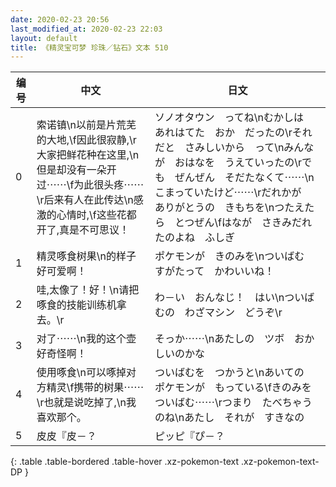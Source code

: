 ```yaml
---
date: 2020-02-23 20:56
last_modified_at: 2020-02-23 22:03
layout: default
title: 《精灵宝可梦 珍珠／钻石》文本 510
---
```

| 编号 | 中文 | 日文 |
| ---- | ---- | ---- |
| 0 | 索诺镇\n以前是片荒芜的大地,\f因此很寂静,\r大家把鲜花种在这里,\n但是却没有一朵开过⋯⋯\f为此很头疼⋯⋯\r后来有人在此传达\n感激的心情时,\f这些花都开了,真是不可思议！ | ソノオタウン　ってね\nむかしは　あれはてた　おか　だったの\rそれだと　さみしいから　って\nみんなが　おはなを　うえていったの\rでも　ぜんぜん　そだたなくて⋯⋯\nこまっていたけど⋯⋯\rだれかが　ありがとうの　きもちを\nつたえたら　とつぜん\fはなが　さきみだれたのよね　ふしぎ |
| 1 | 精灵啄食树果\n的样子好可爱啊！ | ポケモンが　きのみを\nついばむ　すがたって　かわいいね！ |
| 2 | 哇,太像了！好！\n请把啄食的技能训练机拿去。\r | わ－い　おんなじ！　はい\nついばむの　わざマシン　どうぞ\r |
| 3 | 对了⋯⋯\n我的这个壶好奇怪啊！ | そっか⋯⋯\nあたしの　ツボ　おかしいのかな |
| 4 | 使用啄食\n可以啄掉对方精灵\f携带的树果⋯⋯\r也就是说吃掉了,\n我喜欢那个。 | ついばむを　つかうと\nあいての　ポケモンが　もっている\fきのみを　ついばむ⋯⋯\rつまり　たべちゃうのね\nあたし　それが　すきなの |
| 5 | 皮皮『皮－？ | ピッピ『ぴ－？ |
{: .table .table-bordered .table-hover .xz-pokemon-text .xz-pokemon-text-DP }